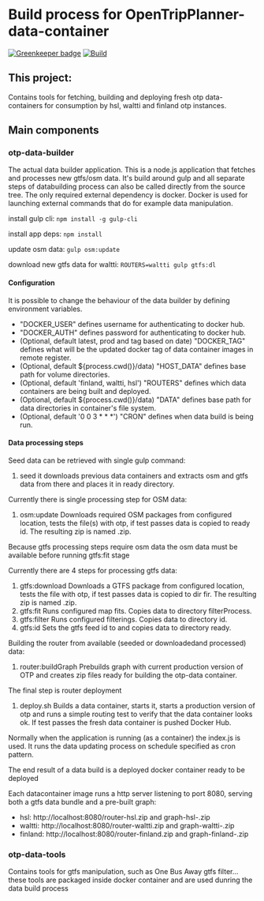 # Build process for OpenTripPlanner-data-container

[![Greenkeeper badge](https://badges.greenkeeper.io/HSLdevcom/OpenTripPlanner-data-container.svg)](https://greenkeeper.io/)
[![Build](https://api.travis-ci.org/HSLdevcom/OpenTripPlanner-data-container.svg?branch=master)](https://travis-ci.org/HSLdevcom/OpenTripPlanner-data-container)

## This project:
Contains tools for fetching, building and deploying fresh otp data-containers
for consumption by hsl, waltti and finland otp instances.

## Main components

### otp-data-builder
The actual data builder application. This is a node.js application that fetches
and processes new gtfs/osm data. It's build around gulp and all separate steps of
databuilding process can also be called directly from the source tree. The only
required external dependency is docker. Docker is used for launching external
commands that do for example data manipulation.

install gulp cli:
  `npm install -g gulp-cli`

install app deps:
  `npm install`

update osm data:
  `gulp osm:update`

download new gtfs data for waltti:
  `ROUTERS=waltti gulp gtfs:dl`

#### Configuration
It is possible to change the behaviour of the data builder by defining environment variables.

* "DOCKER_USER" defines username for authenticating to docker hub.
* "DOCKER_AUTH" defines password for authenticating to docker hub.
* (Optional, default latest, prod and tag based on date) "DOCKER_TAG" defines what will be the updated docker tag of data container images in remote register.
* (Optional, default ${process.cwd()}/data) "HOST_DATA" defines base path for volume directories.
* (Optional, default 'finland, waltti, hsl') "ROUTERS" defines which data containers are being built and deployed.
* (Optional, default ${process.cwd()}/data) "DATA" defines base path for data directories in container's file system.
* (Optional, default '0 0 3 * * *') "CRON" defines when data build is being run.

#### Data processing steps
Seed data can be retrieved with single gulp command:

1. seed
it downloads previous data containers and extracts osm and gtfs data from there
and places it in ready directory.

Currently there is single processing step for OSM data:
1. osm:update
Downloads required OSM packages from configured location, tests the file(s) with otp, if
test passes data is copied to ready id. The resulting zip is named <id>.zip.

Because gtfs processing steps require osm data the osm data must be available
before running gtfs:fit stage

Currently there are 4 steps for processing gtfs data:
1. gtfs:download
Downloads a GTFS package from configured location, tests the file with otp, if
test passes data is copied to dir fir. The resulting zip is named <id>.zip.
1. gtfs:fit
Runs configured map fits. Copies data to directory filterProcess.
1. gtfs:filter
Runs configured filterings. Copies data to directory id.
1. gtfs:id
Sets the gtfs feed id to <id> and copies data to directory ready.

Building the router from available (seeded or downloadedand processed) data:
1. router:buildGraph
Prebuilds graph with current production version of OTP and creates zip files
ready for building the otp-data container.

The final step is router deployment
1. deploy.sh
Builds a data container, starts it, starts a production version of otp and runs
a simple routing test to verify that the data container looks ok. If test passes
the fresh data container is pushed Docker Hub.

Normally when the application is running (as a container) the index.js is used.
It runs the data updating process on schedule specified as cron pattern.

The end result of a data build is a deployed docker container ready to be deployed

Each datacontainer image runs a http server listening to port 8080, serving both a gtfs data bundle and a pre-built graph:
- hsl: http://localhost:8080/router-hsl.zip and graph-hsl-<otpversion>.zip
- waltti: http://localhost:8080/router-waltti.zip and graph-waltti-<otpversion>.zip
- finland: http://localhost:8080/router-finland.zip and graph-finland-<otpversion>.zip

### otp-data-tools
Contains tools for gtfs manipulation, such as One Bus Away gtfs filter...
these tools are packaged inside docker container and are used dunring the data build process
